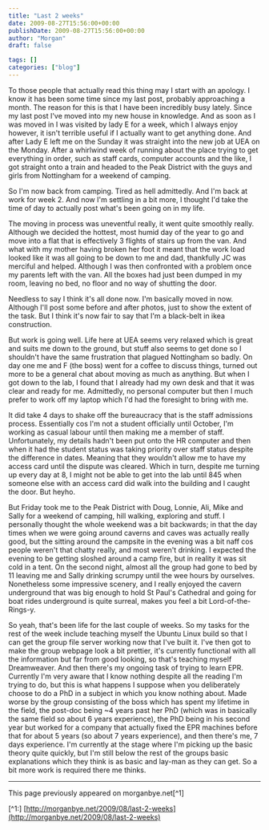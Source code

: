 ```yaml
---
title: "Last 2 weeks"
date: 2009-08-27T15:56:00+00:00
publishDate: 2009-08-27T15:56:00+00:00
author: "Morgan"
draft: false

tags: []
categories: ["blog"]
---
```


To those people that actually read this thing may I start with an apology.  I know it has been some time since my last post, probably approaching a month.  The reason for this is that I have been incredibly busy lately.  Since my last post I've moved into my new house in knowledge.  And as soon as I was moved in I was visited by lady E for a week, which I always enjoy however, it isn't terrible useful if I actually want to get anything done.  And after Lady E left me on the Sunday it was straight into the new job at UEA on the Monday.  After a whirlwind week of running about the place trying to get everything in order, such as staff cards, computer accounts and the like, I got straight onto a train and headed to the Peak District with the guys and girls from Nottingham for a weekend of camping.

So I'm now back from camping.  Tired as hell admittedly.  And I'm back at work for week 2.  And now I'm settling in a bit more, I thought I'd take the time of day to actually post what's been going on in my life.

The moving in process was uneventful really, it went quite smoothly really.  Although we decided the hottest, most humid day of the year to go and move into a flat that is effectively 3 flights of stairs up from the van.  And what with my mother having broken her foot it meant that the work load looked like it was all going to be down to me and dad, thankfully JC was merciful and helped.  Although I was then confronted with a problem once my parents left with the van.  All the boxes had just been dumped in my room, leaving no bed, no floor and no way of shutting the door.

Needless to say I think it's all done now. I'm basically moved in now. Although I'll post some before and after photos, just to show the extent of the task. But I think it's now fair to say that I'm a black-belt in ikea construction.

But work is going well.  Life here at UEA seems very relaxed which is great and suits me down to the ground, but stuff also seems to get done so I shouldn't have the same frustration that plagued Nottingham so badly.  On day one me and F (the boss) went for a coffee to discuss things, turned out more to be a general chat about moving as much as anything.  But when I got down to the lab, I found that I already had my own desk and that it was clear and ready for me.  Admittedly, no personal computer but then I much prefer to work off my laptop which I'd had the foresight to bring with me.

It did take 4 days to shake off the bureaucracy that is the staff admissions process.  Essentially cos I'm not a student officially until October, I'm working as casual labour until then making me a member of staff.  Unfortunately, my details hadn't been put onto the HR computer and then when it had the student status was taking priority over staff status despite the difference in dates.  Meaning that they wouldn't allow me to have my access card until the dispute was cleared.  Which in turn, despite me turning up every day at 8, I might not be able to get into the lab until 845 when someone else with an access card did walk into the building and I caught the door. But heyho.

But Friday took me to the Peak District with Doug, Lonnie, Ali, Mike and Sally for a weekend of camping, hill walking, exploring and stuff.  I personally thought the whole weekend was a bit backwards; in that the day times when we were going around caverns and caves was actually really good, but the sitting around the campsite in the evening was a bit naff cos people weren't that chatty really, and most weren't drinking.  I expected the evening to be getting sloshed around a camp fire, but in reality it was sit cold in a tent.  On the second night, almost all the group had gone to bed by 11 leaving me and Sally drinking scrumpy until the wee hours by ourselves.  Nonetheless some impressive scenery, and I really enjoyed the cavern underground that was big enough to hold St Paul's Cathedral and going for boat rides underground is quite surreal, makes you feel a bit Lord-of-the-Rings-y.

So yeah, that's been life for the last couple of weeks.  So my tasks for the rest of the week include teaching myself the Ubuntu Linux build so that I can get the group file server working now that I've built it. I've then got to make the group webpage look a bit prettier, it's currently functional with all the information but far from good looking, so that's teaching myself Dreamweaver.  And then there's my ongoing task of trying to learn EPR.  Currently I'm very aware that I know nothing despite all the reading I'm trying to do, but this is what happens I suppose when you deliberately choose to do a PhD in a subject in which you know nothing about.  Made worse by the group consisting of the boss which has spent my lifetime in the field, the post-doc being ~4 years past her PhD (which was in basically the same field so about 6 years experience), the PhD being in his second year but worked for a company that actually fixed the EPR machines before that for about 5 years (so about 7 years experience), and then there's me, 7 days experience. I'm currently at the stage where I'm picking up the basic theory quite quickly, but I'm still below the rest of the groups basic explanations which they think is as basic and lay-man as they can get.  So a bit more work is required there me thinks.

----
This page previously appeared on morganbye.net[^1]

[^1:] [http://morganbye.net/2009/08/last-2-weeks](http://morganbye.net/2009/08/last-2-weeks)
